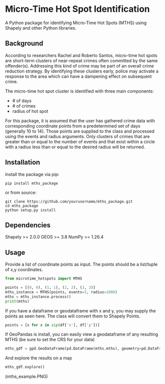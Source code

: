 # Micro-Time Hot Spot Identification

A Python package for identifying Micro-Time Hot Spots (MTHS) using Shapely and other Python libraries. 

## Background

According to researchers Rachel and Roberto Santos, micro-time hot spots are short-term clusters of near-repeat crimes often committed by the same offender(s). Addressing this kind of crime may be part of an overall crime reduction strategy. By identifying these clusters early, police may activate a response to the area which can have a dampening effect on subsequent crime. 

The micro-time hot spot cluster is identified with three main components: 
<ul>
  <li># of days</li>
  <li># of crimes</li>
  <li>radius of hot spot</li>
</ul>

For this package, it is assumed that the user has gathered crime data with corresponding coordinate points from a predetermined set of days (generally 10 to 14). Those points are supplied to the class and processed using the events and radius arguments. Only clusters of crimes that are greater than or equal to the number of events and that exist within a circle with a radius less than or equal to the desired radius will be returned.


## Installation

Install the package via pip:

```
pip install mths_package
```

or from source:

```
git clone https://github.com/yourusername/mths_package.git
cd mths_package
python setup.py install
```

## Dependencies
Shapely >= 2.0.0
GEOS >= 3.8
NumPy >= 1.26.4


## Usage
Provide a list of coordinate points as input. The points should be a list/tuple of x,y coordinates. 
```python
from microtime_hotspots import MTHS

points = [(0, 0), (1, 1), (2, 2), (3, 3)]
mths_instance = MTHS(points, events=3, radius=1000)
mths = mths_instance.process()
print(mths)
```

If you have a dataframe or geodataframe with x and y, you may supply the points as seen here. The class will convert them to Shapely Points.
```python
points = [x for x in zip(df['x'], df['y'])]
```

If GeoPandas is install, you can easily view a geodataframe of any resulting MTHS (be sure to set the CRS for your data)
```python
mths_gdf = gpd.GeoDataFrame(pd.DataFrame(mths.mths), geometry=pd.DataFrame(mths.mths)['geometry'], crs='EPSG:8193')
```
And explore the results on a map
```python
mths_gdf.explore()
```

(mths_example.PNG)
